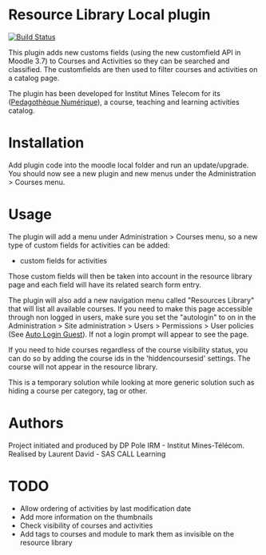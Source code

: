 Resource Library Local plugin
=============================

[![Build Status](https://travis-ci.org/call-learning/moodle-local_resourcelibrary.svg?branch=master)](https://travis-ci.org/call-learning/moodle-local_resourcelibrary)

This plugin adds new customs fields (using the new customfield API in Moodle 3.7) to Courses and Activities so they can be searched and classified.
The customfields are then used to filter courses and activities on a catalog page.

The plugin has been developed for Institut Mines Telecom for its ([Pedagothèque Numérique](https://www.imt.fr/formation/academie-transformations-educatives/ressources-pedagogiques/pedagotheque-numerique/)),
a course, teaching and learning activities catalog.

Installation
============

Add plugin code into the moodle local folder and run an update/upgrade.  You should now see a new plugin and new menus under the Administration > Courses menu.

Usage
=====

The plugin will add a menu under Administration > Courses menu, so a new type of custom fields for activities can be added:
* custom fields for activities

Those custom fields will then be taken into account in the resource library page and each field will have its related search form entry.

The plugin will also add a new navigation menu called "Resources Library" that will list
all available courses. If you need to make this page accessible through non logged in users, make sure
you set the "autologin" to on in the Administration > Site administration > Users > Permissions > User policies 
(See [Auto Login Guest](https://docs.moodle.org/39/en/Guest_access)). If not a login prompt will appear to see the page.

If you need to hide courses regardless of the course visibility status, you can do so by adding the course ids 
in the 'hiddencoursesid' settings. The course will not appear in the resource library.

This is a temporary solution while looking at more generic solution such as hiding a course per category, tag or other.
 
Authors
=======
Project initiated and produced by DP Pole IRM - Institut Mines-Télécom.
Realised by Laurent David - SAS CALL Learning

TODO
====
 * Allow ordering of activities by last modification date
 * Add more information on the thumbnails
 * Check visibility of courses and activities
 * Add tags to courses and module to mark them as invisible on the resource library
 





 